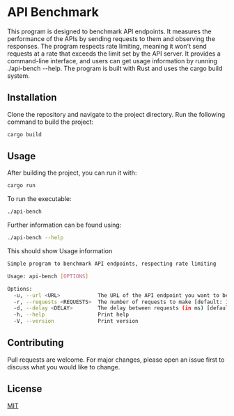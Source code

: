 # API Benchmark

This program is designed to benchmark API endpoints. It measures the performance of the APIs by sending requests to them and observing the responses. The program respects rate limiting, meaning it won't send requests at a rate that exceeds the limit set by the API server. It provides a command-line interface, and users can get usage information by running ./api-bench --help. The program is built with Rust and uses the cargo build system.

## Installation

Clone the repository and navigate to the project directory. Run the following command to build the project:

```sh
cargo build
```

## Usage
After building the project, you can run it with:
```sh
cargo run
```

To run the executable:
```sh
./api-bench
```

Further information can be found using:
```sh
./api-bench --help
```
This should show Usage information
```sh
Simple program to benchmark API endpoints, respecting rate limiting

Usage: api-bench [OPTIONS]

Options:
  -u, --url <URL>            The URL of the API endpoint you want to benchmark [default: https://jsonplaceholder.typicode.com/todos/1]
  -r, --requests <REQUESTS>  The number of requests to make [default: 10]
  -d, --delay <DELAY>        The delay between requests (in ms) [default: 1000]
  -h, --help                 Print help
  -V, --version              Print version
```

## Contributing
Pull requests are welcome. For major changes, please open an issue first to discuss what you would like to change.

## License

[MIT](https://choosealicense.com/licenses/mit/)
